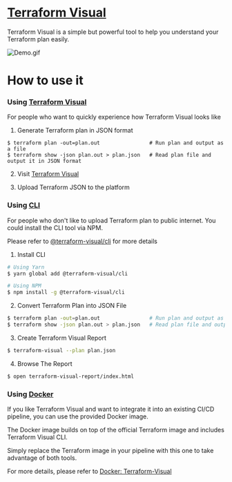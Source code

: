 # [Terraform Visual](https://hieven.github.io/terraform-visual/)

Terraform Visual is a simple but powerful tool to help you understand your Terraform plan easily.

![Demo.gif](https://github.com/hieven/terraform-visual/blob/master/docs/demo.gif?raw=true)

# How to use it

### Using [Terraform Visual](https://hieven.github.io/terraform-visual/)
For people who want to quickly experience how Terraform Visual looks like

1. Generate Terraform plan in JSON format

```shell
$ terraform plan -out=plan.out                # Run plan and output as a file
$ terraform show -json plan.out > plan.json   # Read plan file and output it in JSON format
```

2. Visit [Terraform Visual](https://hieven.github.io/terraform-visual/)

3. Upload Terraform JSON to the platform

### Using [CLI](https://www.npmjs.com/package/@terraform-visual/cli)
For people who don't like to upload Terraform plan to public internet. You could install the CLI tool via NPM.

Please refer to [@terraform-visual/cli](https://www.npmjs.com/package/@terraform-visual/cli) for more details

1. Install CLI
```sh
# Using Yarn
$ yarn global add @terraform-visual/cli

# Using NPM
$ npm install -g @terraform-visual/cli
```

2. Convert Terraform Plan into JSON File
```sh
$ terraform plan -out=plan.out                # Run plan and output as a file
$ terraform show -json plan.out > plan.json   # Read plan file and output it in JSON format
```

3. Create Terraform Visual Report
```sh
$ terraform-visual --plan plan.json
```

4. Browse The Report
```sh
$ open terraform-visual-report/index.html
```

### Using [Docker](https://hub.docker.com/r/hieven/terraform-visual-cli)

If you like Terraform Visual and want to integrate it into an existing CI/CD pipeline, you can use the provided Docker image.

The Docker image builds on top of the official Terraform image and includes Terraform Visual CLI.

Simply replace the Terraform image in your pipeline with this one to take advantage of both tools.

For more details, please refer to [Docker: Terraform-Visual](https://hub.docker.com/r/hieven/terraform-visual-cli)
